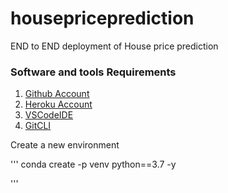 # housepriceprediction
END to END deployment of House price prediction

### Software and tools Requirements

1. [Github Account](https://github.com)
2. [Heroku Account](https://heroku.com)
3. [VSCodeIDE](https://code.visualstudio.com)
4. [GitCLI](https://git-scm.com/book/en/v2/Getting-Started-The-Command-Line)

Create a new environment

'''
conda create -p venv python==3.7 -y

'''
